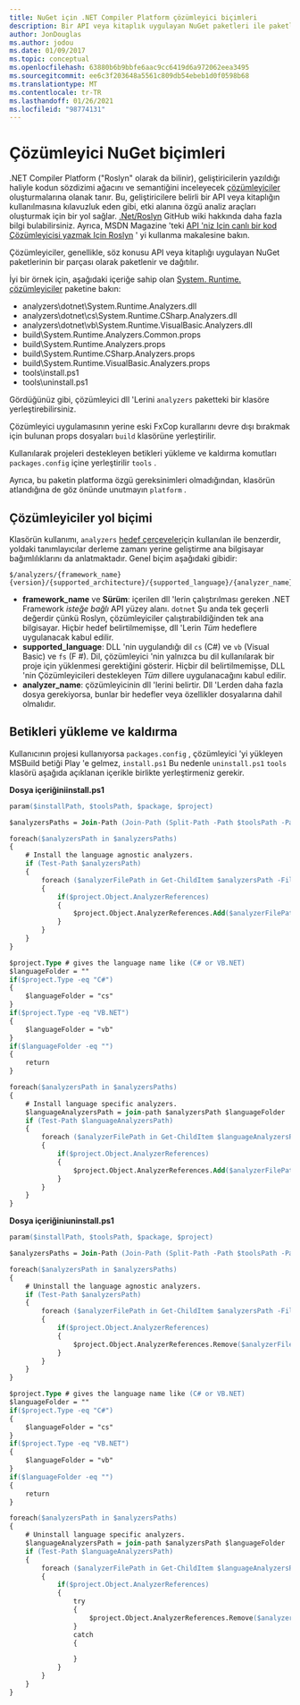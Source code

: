 ```yaml
---
title: NuGet için .NET Compiler Platform çözümleyici biçimleri
description: Bir API veya kitaplık uygulayan NuGet paketleri ile paketlenmiş ve dağıtılan .NET Çözümleyicileri için kurallar.
author: JonDouglas
ms.author: jodou
ms.date: 01/09/2017
ms.topic: conceptual
ms.openlocfilehash: 63880b6b9bbfe6aac9cc6419d6a972062eea3495
ms.sourcegitcommit: ee6c3f203648a5561c809db54ebeb1d0f0598b68
ms.translationtype: MT
ms.contentlocale: tr-TR
ms.lasthandoff: 01/26/2021
ms.locfileid: "98774131"
---
```

# <a name="analyzer-nuget-formats"></a>Çözümleyici NuGet biçimleri

.NET Compiler Platform ("Roslyn" olarak da bilinir), geliştiricilerin yazıldığı haliyle kodun sözdizimi ağacını ve semantiğini inceleyecek [çözümleyiciler](https://github.com/dotnet/roslyn/blob/master/docs/wiki/How-To-Write-a-C%23-Analyzer-and-Code-Fix.md) oluşturmalarına olanak tanır. Bu, geliştiricilere belirli bir API veya kitaplığın kullanılmasına kılavuzluk eden gibi, etki alanına özgü analiz araçları oluşturmak için bir yol sağlar. [.Net/Roslyn](https://github.com/dotnet/roslyn/wiki) GitHub wiki hakkında daha fazla bilgi bulabilirsiniz. Ayrıca, MSDN Magazine 'teki [API 'niz Için canlı bir kod Çözümleyicisi yazmak Için Roslyn](/archive/msdn-magazine/2014/special-issue/csharp-and-visual-basic-use-roslyn-to-write-a-live-code-analyzer-for-your-api) ' yi kullanma makalesine bakın.

Çözümleyiciler, genellikle, söz konusu API veya kitaplığı uygulayan NuGet paketlerinin bir parçası olarak paketlenir ve dağıtılır.

İyi bir örnek için, aşağıdaki içeriğe sahip olan [System. Runtime. çözümleyiciler](https://www.nuget.org/packages/System.Runtime.Analyzers) paketine bakın:

- analyzers\dotnet\System.Runtime.Analyzers.dll
- analyzers\dotnet\cs\System.Runtime.CSharp.Analyzers.dll
- analyzers\dotnet\vb\System.Runtime.VisualBasic.Analyzers.dll
- build\System.Runtime.Analyzers.Common.props
- build\System.Runtime.Analyzers.props
- build\System.Runtime.CSharp.Analyzers.props
- build\System.Runtime.VisualBasic.Analyzers.props
- tools\install.ps1
- tools\uninstall.ps1

Gördüğünüz gibi, çözümleyici dll 'Lerini `analyzers` paketteki bir klasöre yerleştirebilirsiniz.

Çözümleyici uygulamasının yerine eski FxCop kurallarını devre dışı bırakmak için bulunan props dosyaları `build` klasörüne yerleştirilir.

Kullanılarak projeleri destekleyen betikleri yükleme ve kaldırma komutları `packages.config` içine yerleştirilir `tools` .

Ayrıca, bu paketin platforma özgü gereksinimleri olmadığından, klasörün atlandığına de göz önünde unutmayın `platform` .


## <a name="analyzers-path-format"></a>Çözümleyiciler yol biçimi

Klasörün kullanımı, `analyzers` [hedef çerçeveler](../create-packages/supporting-multiple-target-frameworks.md)için kullanılan ile benzerdir, yoldaki tanımlayıcılar derleme zamanı yerine geliştirme ana bilgisayar bağımlılıklarını da anlatmaktadır. Genel biçim aşağıdaki gibidir:

```
$/analyzers/{framework_name}{version}/{supported_architecture}/{supported_language}/{analyzer_name}.dll
```

- **framework_name** ve **Sürüm**: içerilen dll 'lerin çalıştırılması gereken .NET Framework *isteğe bağlı* API yüzey alanı. `dotnet` Şu anda tek geçerli değerdir çünkü Roslyn, çözümleyiciler çalıştırabildiğinden tek ana bilgisayar. Hiçbir hedef belirtilmemişse, dll 'Lerin *Tüm* hedeflere uygulanacak kabul edilir.
- **supported_language**: DLL 'nin uygulandığı dil `cs` (C#) ve `vb` (Visual Basic) ve `fs` (F #). Dil, çözümleyici 'nin yalnızca bu dil kullanılarak bir proje için yüklenmesi gerektiğini gösterir. Hiçbir dil belirtilmemişse, DLL 'nin Çözümleyicileri destekleyen *Tüm* dillere uygulanacağını kabul edilir.
- **analyzer_name**: çözümleyicinin dll 'lerini belirtir. Dll 'Lerden daha fazla dosya gerekiyorsa, bunlar bir hedefler veya özellikler dosyalarına dahil olmalıdır.


## <a name="install-and-uninstall-scripts"></a>Betikleri yükleme ve kaldırma

Kullanıcının projesi kullanıyorsa `packages.config` , çözümleyici 'yi yükleyen MSBuild betiği Play 'e gelmez, `install.ps1` Bu nedenle `uninstall.ps1` `tools` klasörü aşağıda açıklanan içerikle birlikte yerleştirmeniz gerekir.

**Dosya içeriğiniinstall.ps1**

```ps
param($installPath, $toolsPath, $package, $project)

$analyzersPaths = Join-Path (Join-Path (Split-Path -Path $toolsPath -Parent) "analyzers" ) * -Resolve

foreach($analyzersPath in $analyzersPaths)
{
    # Install the language agnostic analyzers.
    if (Test-Path $analyzersPath)
    {
        foreach ($analyzerFilePath in Get-ChildItem $analyzersPath -Filter *.dll)
        {
            if($project.Object.AnalyzerReferences)
            {
                $project.Object.AnalyzerReferences.Add($analyzerFilePath.FullName)
            }
        }
    }
}

$project.Type # gives the language name like (C# or VB.NET)
$languageFolder = ""
if($project.Type -eq "C#")
{
    $languageFolder = "cs"
}
if($project.Type -eq "VB.NET")
{
    $languageFolder = "vb"
}
if($languageFolder -eq "")
{
    return
}

foreach($analyzersPath in $analyzersPaths)
{
    # Install language specific analyzers.
    $languageAnalyzersPath = join-path $analyzersPath $languageFolder
    if (Test-Path $languageAnalyzersPath)
    {
        foreach ($analyzerFilePath in Get-ChildItem $languageAnalyzersPath -Filter *.dll)
        {
            if($project.Object.AnalyzerReferences)
            {
                $project.Object.AnalyzerReferences.Add($analyzerFilePath.FullName)
            }
        }
    }
}
```


**Dosya içeriğiniuninstall.ps1**

```ps
param($installPath, $toolsPath, $package, $project)

$analyzersPaths = Join-Path (Join-Path (Split-Path -Path $toolsPath -Parent) "analyzers" ) * -Resolve

foreach($analyzersPath in $analyzersPaths)
{
    # Uninstall the language agnostic analyzers.
    if (Test-Path $analyzersPath)
    {
        foreach ($analyzerFilePath in Get-ChildItem $analyzersPath -Filter *.dll)
        {
            if($project.Object.AnalyzerReferences)
            {
                $project.Object.AnalyzerReferences.Remove($analyzerFilePath.FullName)
            }
        }
    }
}

$project.Type # gives the language name like (C# or VB.NET)
$languageFolder = ""
if($project.Type -eq "C#")
{
    $languageFolder = "cs"
}
if($project.Type -eq "VB.NET")
{
    $languageFolder = "vb"
}
if($languageFolder -eq "")
{
    return
}

foreach($analyzersPath in $analyzersPaths)
{
    # Uninstall language specific analyzers.
    $languageAnalyzersPath = join-path $analyzersPath $languageFolder
    if (Test-Path $languageAnalyzersPath)
    {
        foreach ($analyzerFilePath in Get-ChildItem $languageAnalyzersPath -Filter *.dll)
        {
            if($project.Object.AnalyzerReferences)
            {
                try
                {
                    $project.Object.AnalyzerReferences.Remove($analyzerFilePath.FullName)
                }
                catch
                {

                }
            }
        }
    }
}
```
